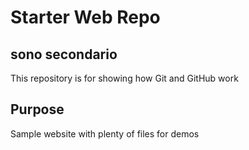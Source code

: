 # Starter Web Repo
## sono secondario

This repository is for showing how Git and GitHub work

## Purpose

Sample website with plenty of files for demos